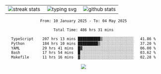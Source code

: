 <div align="center">
  <table style="border: none;" border="0" cellspacing="0" cellpadding="0">
    <tr>
      <td align="center" width="33%">
        <img src="https://github-readme-streak-stats.herokuapp.com/?user=kurtismassey&theme=tokyonight&hide_border=true" alt="streak stats" />
      </td>
      <td align="center" width="33%">
        <img src="https://readme-typing-svg.herokuapp.com/?font=Fira+Code&weight=600&size=15&duration=4000&pause=1000&color=00FF00&center=true&vCenter=true&random=false&width=150&lines=Hey%2C+I%27m+Kurtis!" alt="typing svg" />
      </td>
      <td align="center" width="33%">
        <img src="https://github-readme-stats.vercel.app/api?username=kurtismassey&show_icons=true&theme=tokyonight&hide_title=true" alt="github stats" />
      </td>
    </tr>
  </table>
</div>
<div align="center">

<!--START_SECTION:waka-->

```txt
From: 10 January 2025 - To: 04 May 2025

Total Time: 486 hrs 31 mins

TypeScript    207 hrs 13 mins ██████████▒░░░░░░░░░░░░░░   41.86 %
Python        184 hrs 10 mins █████████▒░░░░░░░░░░░░░░░   37.20 %
YAML          29 hrs 41 mins  █▓░░░░░░░░░░░░░░░░░░░░░░░   06.00 %
Bash          17 hrs 54 mins  █░░░░░░░░░░░░░░░░░░░░░░░░   03.62 %
Makefile      11 hrs 16 mins  ▓░░░░░░░░░░░░░░░░░░░░░░░░   02.28 %
```

<!--END_SECTION:waka-->

  <img src="https://github-readme-activity-graph.vercel.app/graph?username=kurtismassey&theme=tokyo-night&hide_border=true&custom_title=Contribution%20Graph" />

</div>